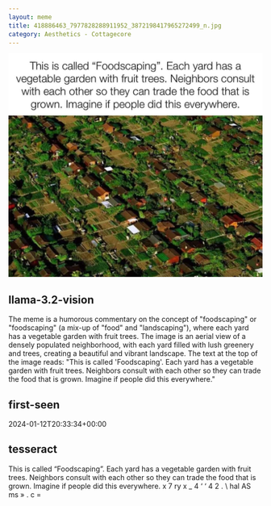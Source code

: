 ```yaml
---
layout: meme
title: 418886463_7977828288911952_3872198417965272499_n.jpg
category: Aesthetics - Cottagecore
---
```


<div markdown="0"><a href="418886463_7977828288911952_3872198417965272499_n.jpg"><img class="photo" src="418886463_7977828288911952_3872198417965272499_n.jpg" /></a>

<h2>llama-3.2-vision</h2>
<p title="Llama-3.2-11B is a really good model that probably gets the visual details right but doesn't understand literary or media references, and often fails to accurately represent the physical arrangement of objects and the implied relationships between the objects.">The meme is a humorous commentary on the concept of &quot;foodscaping&quot; or &quot;foodscaping&quot; (a mix-up of &quot;food&quot; and &quot;landscaping&quot;), where each yard has a vegetable garden with fruit trees. The image is an aerial view of a densely populated neighborhood, with each yard filled with lush greenery and trees, creating a beautiful and vibrant landscape. The text at the top of the image reads: &quot;This is called &#x27;Foodscaping&#x27;. Each yard has a vegetable garden with fruit trees. Neighbors consult with each other so they can trade the food that is grown. Imagine if people did this everywhere.&quot;</p>

<h2>first-seen</h2>
<p title="Because Git doesn't preserve file modification times, this metadata file contains the file's modification time when it was added to the library.">2024-01-12T20:33:34+00:00</p>

<h2>tesseract</h2>
<p title="Tesseract is often terrible and just gives a lot of nonsense characters, but it used to be the state of the art, and usually it is better at correctly representing text than llama-3.2-vision-11b.">This is called “Foodscaping”. Each yard has a vegetable garden with fruit trees. Neighbors consult with each other so they can trade the food that is grown. Imagine if people did this everywhere.  x 7 ry x _ 4 ‘ ‘ 4 2  . \ hal AS ms » . c =</p>

</div>


